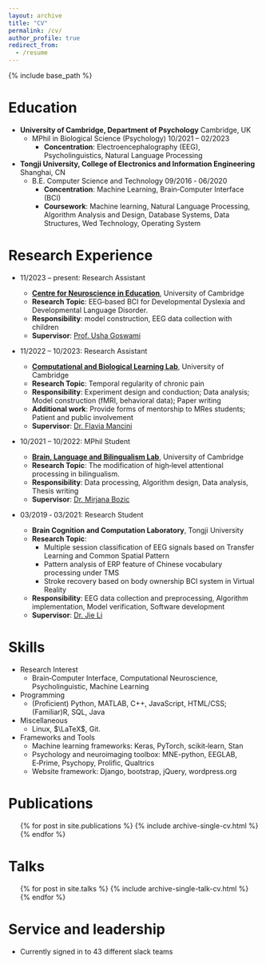 ```yaml
---
layout: archive
title: "CV"
permalink: /cv/
author_profile: true
redirect_from:
  - /resume
---
```


{% include base_path %}

Education
======
* **University of Cambridge, Department of Psychology** Cambridge, UK
  + MPhil in Biological Science (Psychology) 10/2021 – 02/2023
    - **Concentration**: Electroencephalography (EEG), Psycholinguistics, Natural Language Processing
* **Tongji University, College of Electronics and Information Engineering** Shanghai, CN
  + B.E. Computer Science and Technology 09/2016 ‑ 06/2020
    - **Concentration**: Machine Learning, Brain‑Computer Interface (BCI)
    - **Coursework**: Machine learning, Natural Language Processing, Algorithm Analysis and Design, Database Systems, Data Structures, Wed Technology, Operating System


Research Experience
======
* 11/2023 – present: Research Assistant
  * **[Centre for Neuroscience in Education](https://www.cne.psychol.cam.ac.uk/)**, University of Cambridge
  * **Research Topic**: EEG‑based BCI for Developmental Dyslexia and Developmental Language Disorder.
  * **Responsibility**: model construction, EEG data collection with children
  * **Supervisor**: [Prof. Usha Goswami](https://www.cne.psychol.cam.ac.uk/staff/usha-goswami)

* 11/2022 – 10/2023: Research Assistant
  * **[Computational and Biological Learning Lab](https://cbl.eng.cam.ac.uk/)**, University of Cambridge
  * **Research Topic**: Temporal regularity of chronic pain
  * **Responsibility**: Experiment design and conduction; Data analysis; Model construction (fMRI, behavioral data); Paper writing
  * **Additional work**: Provide forms of mentorship to MRes students; Patient and public involvement
  * **Supervisor**: [Dr. Flavia Mancini](https://www.noxlab.org/people/)

* 10/2021 – 10/2022: MPhil Student
  * **[Brain, Language and Bilingualism Lab](https://www.psychol.cam.ac.uk/brain-language-and-bilingualism)**, University of Cambridge
  * **Research Topic**: The modification of high‑level attentional processing in bilingualism.
  * **Responsibility**: Data processing, Algorithm design, Data analysis, Thesis writing
  * **Supervisor**: [Dr. Mirjana Bozic](https://www.psychol.cam.ac.uk/people/mirjana-bozic)

* 03/2019 ‑ 03/2021: Research Student
  * **Brain Cognition and Computation Laboratory**, Tongji University
  * **Research Topic**:
    * Multiple session classification of EEG signals based on Transfer Learning and Common Spatial Pattern
    * Pattern analysis of ERP feature of Chinese vocabulary processing under TMS
    * Stroke recovery based on body ownership BCI system in Virtual Reality
  * **Responsibility**: EEG data collection and preprocessing, Algorithm implementation, Model verification, Software development
  * **Supervisor**: [Dr. Jie Li](https://see.tongji.edu.cn/info/1386/10462.htm)
  
Skills
======
* Research Interest
  * Brain‑Computer Interface, Computational Neuroscience, Psycholinguistic, Machine Learning
* Programming
  * (Proficient) Python, MATLAB, C++, JavaScript, HTML/CSS; (Familiar)R, SQL, Java
* Miscellaneous
  * Linux, $\LaTeX$, Git.
* Frameworks and Tools
  * Machine learning frameworks: Keras, PyTorch, scikit‑learn, Stan
  * Psychology and neuroimaging toolbox: MNE-python, EEGLAB, E‑Prime, Psychopy, Prolific, Qualtrics
  * Website framework: Django, bootstrap, jQuery, wordpress.org

Publications
======
  <ul>{% for post in site.publications %}
    {% include archive-single-cv.html %}
  {% endfor %}</ul>
  
Talks
======
  <ul>{% for post in site.talks %}
    {% include archive-single-talk-cv.html %}
  {% endfor %}</ul>

  
Service and leadership
======
* Currently signed in to 43 different slack teams
